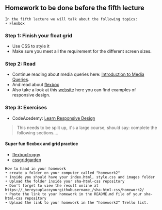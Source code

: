 ## Homework to be done before the fifth lecture

```
In the fifth lecture we will talk about the following topics:
• Flexbox
```

### Step 1: Finish your float grid
- Use CSS to style it 
- Make sure you meet all the requirement for the different screen sizes.

### Step 2: Read 
- Continue reading about media queries here: [Introduction to Media Queries](https://varvy.com/mobile/media-queries.html). 
- And read about [flexbox](https://tympanus.net/codrops/css_reference/flexbox/And) 
- Also take a look at this [website](http://mediaqueri.es) here you can find examples of responsive design.

### Step 3: Exercises
 - CodeAcedemy: [Learn Responsive Design](https://www.codecademy.com/learn/learn-responsive-design)

>This needs to be split up, it's a large course, should say: complete the following sections....

#### Super fun flexbox and grid practice 
 - [flexboxfroggy](https://flexboxfroggy.com/)
 - [cssgridgarden](http://cssgridgarden.com/)

```
How to hand in your homework
• create a folder on your computer called "homework2"
• Inside you should have your index.html, style.css and images folder
• Upload the folder inside your sha-html-css repository
• Don't forget to view the result online at https://_hereyouplaceyourgithubusername_/sha-html-css/homework2/
• Paste the link to your homework in the README.md file of your sha-html-css repository
• Upload the link to your homework in the "homework2" Trello list.
```